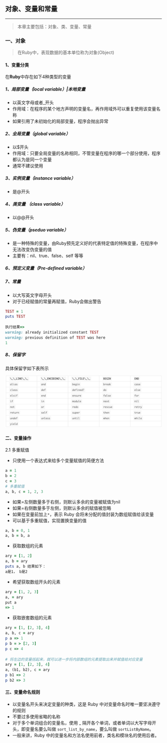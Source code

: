 ## 对象、变量和常量

---

>  本章主要包括：对象、类、变量、常量

### 一、对象

> 在Ruby中，表现数据的基本单位称为对象(Object)

#### 1、变量分类

在**Ruby**中存在如下4种类型的变量

##### 1、局部变量（local variable）|本地变量

* 以英文字母或者_开头
* 作用域：在程序的某个地方声明的变量名，再作用域外可以重复使用该变量名称
* 如果引用了未初始化的局部变量，程序会抛出异常

##### 2、全局变量（global variable）

* 以$开头
* 作用域：只要全局变量的名称相同，不管变量在程序的哪一个部分使用，程序都认为是同一个变量
* 通常不建议使用

##### 3、实例变量（instance variable）

* 是@开头

##### 4、类变量 （class variable）

* 以@@开头

##### 5、伪变量（pseduo variable）

* 是一种特殊的变量，由Ruby预先定义好的代表特定值的特殊变量，在程序中无法改变伪变量的值
* 主要有：nil、true、false、self 等等

##### 6、预定义变量（Pre-defined variable）

##### 7、常量

* 以大写英文字母开头
* 对于已经赋值的常量再赋值，Ruby会做出警告

```ruby
TEST = 1
puts TEST

执行结果=>
warning: already initialized constant TEST
warning: previous definition of TEST was here
1
```

##### 8、保留字

具体保留字如下表所示

![image-20211020230919027](images/关键字.png)

#### 二、变量操作

2.1 多重赋值

* 只使用一个表达式来给多个变量赋值的简便方法

```ruby
a = 1
b = 2
c = 3
# 多重赋值
a, b, c = 1, 2, 3
```

* 如果=左侧数量多于右侧，则默认多余的变量被赋值为nil
* 如果=右侧数量多于左侧，则默认多余的赋值被忽略
* 如果在变量前加上`*`，表示 Ruby 会将未分配的值封装为数组赋值给该变量
* 可以基于多重赋值，实现置换变量的值

```ruby
a, b = 0, 1
a, b = b, a
```

* 获取数组的元素

```ruby
ary = [1, 2]
a, b = ary
puts a, b 结果如下：
a是1， b是2
```

* 希望获取数组开头的元素

```ruby
ary = [1, 2, 3]
a, = ary
put a
=> 1
```

* 获取嵌套数组的元素

```ruby
ary = [1, [2, 3], 4]
a, b, c = ary
p a => 1
p b = > [2, 3]
p c => 4

# 将左边的变量括起来，就可以进一步将内部数组的元素提取出来并赋值给对应变量
ary = [1, [2, 3], 4]
a, (b1, b2), c = ary
p b1 => 2
p b2 => 3
```

#### 三、变量命名规则

* 以变量名开头来决定变量的种类，这是 Ruby 中对变量命名时唯一要坚决遵守的规则
* 不要过多使用省略的名称
* 对于多个单词组合的变量名，使用 _ 隔开各个单词，或者单词以大写字母开头，即变量名要么叫做 `sort_list_by_name`，要么叫做 `sortListByName`。
* 一般来讲，Ruby 中的变量名和方法名使用前者，类名和模块名的使用后者。
